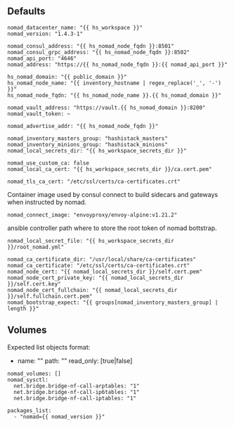 
```{include} ../../../roles/nomad/README.md
```

## Defaults

```
nomad_datacenter_name: "{{ hs_workspace }}"
nomad_version: "1.4.3-1"

nomad_consul_address: "{{ hs_nomad_node_fqdn }}:8501"
nomad_consul_grpc_address: "{{ hs_nomad_node_fqdn }}:8502"
nomad_api_port: "4646"
nomad_address: "https://{{ hs_nomad_node_fqdn }}:{{ nomad_api_port }}"

hs_nomad_domain: "{{ public_domain }}"
hs_nomad_node_name: "{{ inventory_hostname | regex_replace('_', '-') }}"
hs_nomad_node_fqdn: "{{ hs_nomad_node_name }}.{{ hs_nomad_domain }}"

nomad_vault_address: "https://vault.{{ hs_nomad_domain }}:8200"
nomad_vault_token: ~

nomad_advertise_addr: "{{ hs_nomad_node_fqdn }}"

nomad_inventory_masters_group: "hashistack_masters"
nomad_inventory_minions_group: "hashistack_minions"
nomad_local_secrets_dir: "{{ hs_workspace_secrets_dir }}"

nomad_use_custom_ca: false
nomad_local_ca_cert: "{{ hs_workspace_secrets_dir }}/ca.cert.pem"

nomad_tls_ca_cert: "/etc/ssl/certs/ca-certificates.crt"
```

Container image used by consul connect to build sidecars and gateways when
instructed by nomad.

```
nomad_connect_image: "envoyproxy/envoy-alpine:v1.21.2"
```

ansible controller path where to store the root token of nomad bottstrap.

```
nomad_local_secret_file: "{{ hs_workspace_secrets_dir }}/root_nomad.yml"

nomad_ca_certificate_dir: "/usr/local/share/ca-certificates"
nomad_ca_certificate: "/etc/ssl/certs/ca-certificates.crt"
nomad_node_cert: "{{ nomad_local_secrets_dir }}/self.cert.pem"
nomad_node_cert_private_key: "{{ nomad_local_secrets_dir }}/self.cert.key"
nomad_node_cert_fullchain: "{{ nomad_local_secrets_dir }}/self.fullchain.cert.pem"
nomad_bootstrap_expect: "{{ groups[nomad_inventory_masters_group] | length }}"
```

## Volumes

Expected list objects format:
- name: ""
  path: ""
  read_only: [true|false]

```
nomad_volumes: []
nomad_sysctl:
  net.bridge.bridge-nf-call-arptables: "1"
  net.bridge.bridge-nf-call-ip6tables: "1"
  net.bridge.bridge-nf-call-iptables: "1"

packages_list:
  - "nomad={{ nomad_version }}"
